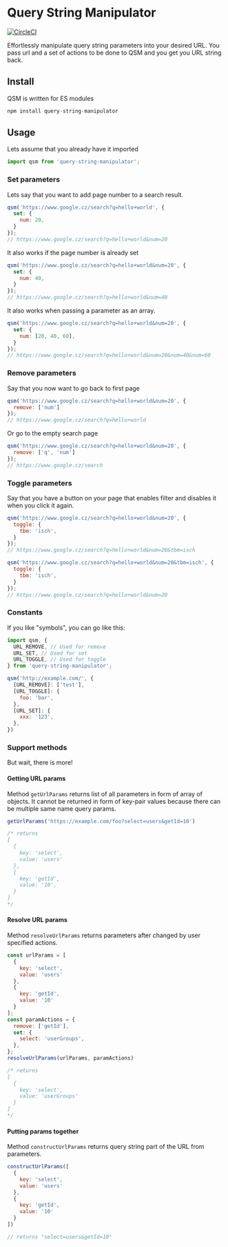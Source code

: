 # Query String Manipulator

[![CircleCI](https://circleci.com/gh/BerryCloud/js-query-string-manipulator.svg?style=shield)](https://circleci.com/gh/BerryCloud/js-query-string-manipulator)

Effortlessly manipulate query string parameters into your desired URL. You pass url and a set of actions to be done to QSM and you get you URL string back.

## Install

QSM is written for ES modules

```javascript
npm install query-string-manipulator
```

## Usage

Lets assume that you already have it imported

```javascript
import qsm from 'query-string-manipulator';
```

### Set parameters

Lets say that you want to add page number to a search result.

```javascript
qsm('https://www.google.cz/search?q=hello+world', {
  set: {
    num: 20,
  }
});
// https://www.google.cz/search?q=hello+world&num=20
```

It also works if the page number is already set

```javascript
qsm('https://www.google.cz/search?q=hello+world&num=20', {
  set: {
    num: 40,
  }
});
// https://www.google.cz/search?q=hello+world&num=40
```

It also works when passing a parameter as an array.

```javascript
qsm('https://www.google.cz/search?q=hello+world&num=20', {
  set: {
    num: [20, 40, 60],
  }
});
// https://www.google.cz/search?q=hello+world&num=20&num=40&num=60
```

### Remove parameters

Say that you now want to go back to first page

```javascript
qsm('https://www.google.cz/search?q=hello+world&num=20', {
  remove: ['num']
});
// https://www.google.cz/search?q=hello+world
```

Or go to the empty search page
```javascript
qsm('https://www.google.cz/search?q=hello+world&num=20', {
  remove: ['q', 'num']
});
// https://www.google.cz/search
```

### Toggle parameters

Say that you have a button on your page that enables filter and disables it when you click it again.
```javascript
qsm('https://www.google.cz/search?q=hello+world&num=20', {
  toggle: {
    tbm: 'isch',
  }
});
// https://www.google.cz/search?q=hello+world&num=20&tbm=isch

qsm('https://www.google.cz/search?q=hello+world&num=20&tbm=isch', {
  toggle: {
    tbm: 'isch',
  }
});
// https://www.google.cz/search?q=hello+world&num=20
```


### Constants

If you like "symbols", you can go like this:

```javascript
import qsm, {
  URL_REMOVE, // Used for remove
  URL_SET, // Used for set
  URL_TOGGLE, // Used for toggle
} from 'query-string-manipulator';

qsm('http://example.com/', {
  [URL_REMOVE]: ['test'],
  [URL_TOGGLE]: {
    foo: 'bar',
  },
  [URL_SET]: {
    xxx: '123',
  },
})
```

### Support methods

But wait, there is more!

#### Getting URL params

Method `getUrlParams` returns list of all parameters in form of array of objects. It cannot be returned in form of key-pair values because there can be multiple same name query params.

```javascript
getUrlParams('https://example.com/foo?select=users&getId=10')

/* returns
[
  {
    key: 'select',
    value: 'users'
  },
  {
    key: 'getId',
    value: '10',
  }
]
*/
```

#### Resolve URL params

Method `resolveUrlParams` returns parameters after changed by user specified actions.

```javascript
const urlParams = [
  {
    key: 'select',
    value: 'users'
  },
  {
    key: 'getId',
    value: '10'
  }
];
const paramActions = {
  remove: ['getId'],
  set: {
    select: 'userGroups',
  },
};
resolveUrlParams(urlParams, paramActions)

/* returns
[
  {
    key: 'select',
    value: 'userGroups'
  }
]
*/
```

#### Putting params together

Method `constructUrlParams` returns query string part of the URL from parameters.

```javascript
constructUrlParams([
  {
    key: 'select',
    value: 'users'
  },
  {
    key: 'getId',
    value: '10'
  }
])

// returns "select=users&getId=10"
```
